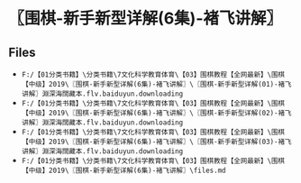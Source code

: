 # 〖围棋-新手新型详解(6集)-褚飞讲解〗

## Files

- `F:/【01分类书籍】\分类书籍\7文化科学教育体育\【03】围棋教程【全网最新】\围棋【中级】2019\〖围棋-新手新型详解(6集)-褚飞讲解〗\〖围棋-新手新型详解(01)-褚飞讲解〗淵深海闊藏本.flv.baiduyun.downloading`
- `F:/【01分类书籍】\分类书籍\7文化科学教育体育\【03】围棋教程【全网最新】\围棋【中级】2019\〖围棋-新手新型详解(6集)-褚飞讲解〗\〖围棋-新手新型详解(02)-褚飞讲解〗淵深海闊藏本.flv.baiduyun.downloading`
- `F:/【01分类书籍】\分类书籍\7文化科学教育体育\【03】围棋教程【全网最新】\围棋【中级】2019\〖围棋-新手新型详解(6集)-褚飞讲解〗\〖围棋-新手新型详解(03)-褚飞讲解〗淵深海闊藏本.flv.baiduyun.downloading`
- `F:/【01分类书籍】\分类书籍\7文化科学教育体育\【03】围棋教程【全网最新】\围棋【中级】2019\〖围棋-新手新型详解(6集)-褚飞讲解〗\files.md`
